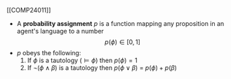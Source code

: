 [[COMP24011]]

- A **probability assignment** $p$ is a function mapping any proposition in an agent's language to a number
  $$p(\phi)\in [0,1]$$
- $p$ obeys the following:
	1. If $\phi$ is a tautology ($\models \phi$) then $p(\phi) = 1$
	2. If $\neg (\phi \land \beta)$ is a tautology then $p(\phi \lor \beta)$ = $p(\phi) + p(\beta)$